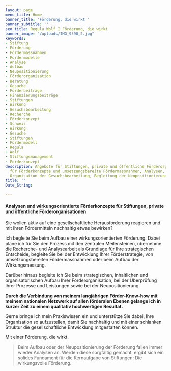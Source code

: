 ```yaml
---
layout: page
menu_title: Home
banner_title: 'Förderung, die wirkt '
banner_subtitle: ''
seo_title: Regula Wolf I Förderung, die wirkt
banner_image: "/uploads/IMG_9590_2.jpg"
keywords:
- Stiftung
- Förderung
- Fördermassnahmen
- Fördermodelle
- Analyse
- Aufbau
- Neupositionierung
- Förderorganisation
- Beratung
- Gesuche
- Förderbeiträge
- Finanzierungsbeiträge
- Stiftungen
- Wirkung
- Gesuchsbearbeitung
- Recherche
- Förderkonzept
- Schweiz
- Wirkung
- Gesuche
- Stiftungen
- Fördermodell
- Regula
- Wolf
- Stiftungsmanagement
- Förderkonzept
description: Angebote für Stiftungen, private und öffentliche Förderorganisationen
  für Förderkonzepte und umsetzungsbereite Fördermassnahmen, Analysen, Recherchen,
  Organisation der Gesuchsbearbeitung, Begleitung der Neupositionierung
title: ''
Date_String: 

---
```

#### Analysen und wirkungsorientierte Förderkonzepte für Stiftungen, private und öffentliche Förderorganisationen

Sie wollen aktiv auf eine gesellschaftliche Herausforderung reagieren und mit Ihren Fördermitteln nachhaltig etwas bewirken?

Ich begleite Sie beim Aufbau einer wirkungsorientierten Förderung. Dabei plane ich für Sie den Prozess mit den zentralen Meilensteinen, übernehme die Recherche- und Analysearbeit als Grundlage für Ihre strategischen Entscheide, begleite Sie bei der Entwicklung Ihrer Förderstrategie, von umsetzungsbereiten Fördermassnahmen oder beim Aufbau der Wirkungsmessung.

Darüber hinaus begleite ich Sie beim strategischen, inhaltlichen und organisatorischen Aufbau Ihrer Förderorganisation, bei der Überprüfung Ihrer Prozesse und Leistungen sowie bei der Neupositionierung.

**Durch die Verbindung von meinem langjährigen Förder-Know-how mit meinem nationalen Netzwerk auf allen förderalen Ebenen gelange ich in kurzer Zeit zu einem qualitativ hochwertigen Resultat.** 

Gerne bringe ich mein Praxiswissen ein und unterstütze Sie dabei, Ihre Organisation so aufzustellen, damit Sie nachhaltig und mit einer schlanken Struktur die gesellschaftliche Entwicklung mitgestalten können. 

Mit einer Förderung, die wirkt.

> Beim Aufbau oder der Neupositionierung der Förderung fallen immer wieder Analysen an. Werden diese sorgfältig gemacht, ergibt sich ein solides Fundament für die Kernaufgabe von Stiftungen: Die wirkungsvolle Förderung.